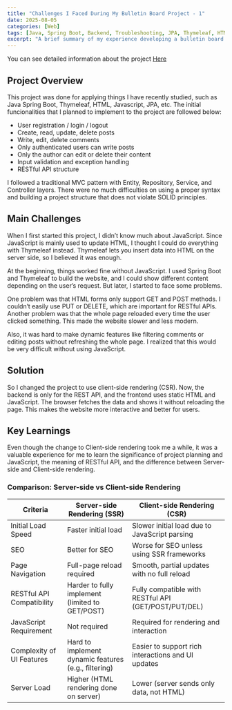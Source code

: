 ```yaml
---
title: "Challenges I Faced During My Bulletin Board Project - 1"
date: 2025-08-05
categories: [Web]
tags: [Java, Spring Boot, Backend, Troubleshooting, JPA, Thymeleaf, HTML, JavaScript]
excerpt: "A brief summary of my experience developing a bulletin board web application using Java Spring Boot, including key technical challenges and how I overcame them."
---
```


You can see detailed information about the project [Here](https://github.com/Sunghak222/bulletin-board)

## Project Overview
This project was done for applying things I have recently studied, such as Java Spring Boot, Thymeleaf, HTML, Javascript, JPA, etc. The initial funcionalities that I planned to implement to the project are followed below:
- User registration / login / logout
- Create, read, update, delete posts
- Write, edit, delete comments
- Only authenticated users can write posts
- Only the author can edit or delete their content
- Input validation and exception handling
- RESTful API structure

I followed a traditional MVC pattern with Entity, Repository, Service, and Controller layers. There were no much difficulties on using a proper syntax and building a project structure that does not violate SOLID principles. 


## Main Challenges

When I first started this project, I didn’t know much about JavaScript. Since JavaScript is mainly used to update HTML, I thought I could do everything with Thymeleaf instead. Thymeleaf lets you insert data into HTML on the server side, so I believed it was enough.

At the beginning, things worked fine without JavaScript. I used Spring Boot and Thymeleaf to build the website, and I could show different content depending on the user’s request. But later, I started to face some problems.

One problem was that HTML forms only support GET and POST methods. I couldn’t easily use PUT or DELETE, which are important for RESTful APIs. Another problem was that the whole page reloaded every time the user clicked something. This made the website slower and less modern.

Also, it was hard to make dynamic features like filtering comments or editing posts without refreshing the whole page. I realized that this would be very difficult without using JavaScript.

## Solution

So I changed the project to use client-side rendering (CSR). Now, the backend is only for the REST API, and the frontend uses static HTML and JavaScript. The browser fetches the data and shows it without reloading the page. This makes the website more interactive and better for users.

## Key Learnings

Even though the change to Client-side rendering took me a while, it was a valuable experience for me to learn the significance of project planning and JavaScript, the meaning of RESTful API, and the difference between Server-side and Client-side rendering.
 

### Comparison: Server-side vs Client-side Rendering

| Criteria                    | Server-side Rendering (SSR)                        | Client-side Rendering (CSR)                          |
|----------------------------|----------------------------------------------------|------------------------------------------------------|
| Initial Load Speed         | Faster initial load                                | Slower initial load due to JavaScript parsing        |
| SEO                        | Better for SEO                                     | Worse for SEO unless using SSR frameworks            |
| Page Navigation            | Full-page reload required                          | Smooth, partial updates with no full reload          |
| RESTful API Compatibility  | Harder to fully implement (limited to GET/POST)    | Fully compatible with RESTful API (GET/POST/PUT/DEL) |
| JavaScript Requirement     | Not required                                       | Required for rendering and interaction               |
| Complexity of UI Features  | Hard to implement dynamic features (e.g., filtering) | Easier to support rich interactions and UI updates |
| Server Load                | Higher (HTML rendering done on server)             | Lower (server sends only data, not HTML)             |
